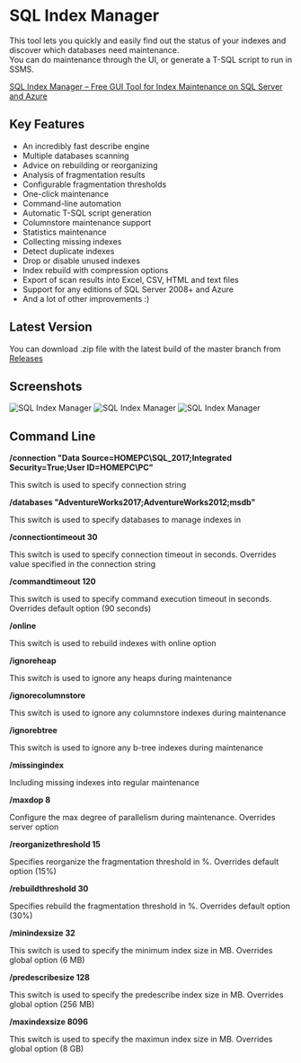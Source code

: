 ﻿# SQL Index Manager

This tool lets you quickly and easily find out the status of your indexes and discover which databases need maintenance.   
You can do maintenance through the UI, or generate a T-SQL script to run in SSMS.

[SQL Index Manager – Free GUI Tool for Index Maintenance on SQL Server and Azure](https://www.codeproject.com/Articles/5162340/SQL-Index-Manager-Free-GUI-Tool-for-Index-Maintena)

## Key Features

* An incredibly fast describe engine
* Multiple databases scanning
* Advice on rebuilding or reorganizing
* Analysis of fragmentation results
* Configurable fragmentation thresholds
* One-click maintenance
* Command-line automation
* Automatic T-SQL script generation
* Columnstore maintenance support
* Statistics maintenance
* Collecting missing indexes
* Detect duplicate indexes
* Drop or disable unused indexes
* Index rebuild with compression options
* Export of scan results into Excel, CSV, HTML and text files
* Support for any editions of SQL Server 2008+ and Azure
* And a lot of other improvements :)

## Latest Version

You can download .zip file with the latest build of the master branch from [Releases](https://github.com/sergeysyrovatchenko/SQLIndexManager/releases)

## Screenshots

![SQL Index Manager](https://habrastorage.org/webt/jw/8s/vk/jw8svkqqg0ybvtdgt1cdoiulxsm.png)
![SQL Index Manager](https://habrastorage.org/webt/oq/rf/br/oqrfbrezv3yay64mj4gzpt9cjei.png)
![SQL Index Manager](https://habrastorage.org/webt/3x/iz/4n/3xiz4nf8-wneuchgmovaceynny0.png)

## Command Line

**/connection "Data Source=HOMEPC\SQL_2017;Integrated Security=True;User ID=HOMEPC\PC"**

This switch is used to specify connection string

**/databases "AdventureWorks2017;AdventureWorks2012;msdb"**

This switch is used to specify databases to manage indexes in

**/connectiontimeout 30**

This switch is used to specify connection timeout in seconds. Overrides value specified in the connection string

**/commandtimeout 120**

This switch is used to specify command execution timeout in seconds. Overrides default option (90 seconds)

**/online**

This switch is used to rebuild indexes with online option

**/ignoreheap**

This switch is used to ignore any heaps during maintenance

**/ignorecolumnstore**

This switch is used to ignore any columnstore indexes during maintenance

**/ignorebtree**

This switch is used to ignore any b-tree indexes during maintenance

**/missingindex**

Including missing indexes into regular maintenance

**/maxdop 8**

Configure the max degree of parallelism during maintenance. Overrides server option

**/reorganizethreshold 15**

Specifies reorganize the fragmentation threshold in %. Overrides default option (15%)

**/rebuildthreshold 30**

Specifies rebuild the fragmentation threshold in %. Overrides default option (30%)

**/minindexsize 32**

This switch is used to specify the minimum index size in MB. Overrides global option (6 MB)

**/predescribesize 128**

This switch is used to specify the predescribe index size in MB. Overrides global option (256 MB)

**/maxindexsize 8096**

This switch is used to specify the maximun index size in MB. Overrides global option (8 GB)
